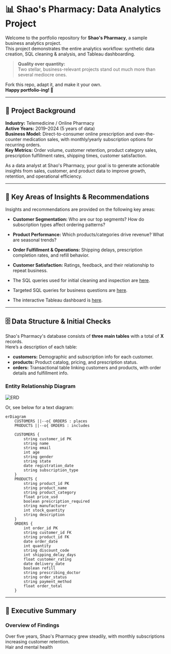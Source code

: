 # 📊 Shao's Pharmacy: Data Analytics Project

Welcome to the portfolio repository for **Shao's Pharmacy**, a sample business analytics project.  
This project demonstrates the entire analytics workflow: synthetic data creation, SQL cleaning & analysis, and Tableau dashboarding.

> **Quality over quantity:**  
> Two stellar, business-relevant projects stand out much more than several mediocre ones.

Fork this repo, adapt it, and make it your own.  
**Happy portfolio-ing! 🚀**

---

## 🏢 Project Background

**Industry:** Telemedicine / Online Pharmacy  
**Active Years:** 2019–2024 (5 years of data)  
**Business Model:** Direct-to-consumer online prescription and over-the-counter medication sales, with monthly/yearly subscription options for recurring orders.  
**Key Metrics:** Order volume, customer retention, product category sales, prescription fulfillment rates, shipping times, customer satisfaction.

As a data analyst at Shao's Pharmacy, your goal is to generate actionable insights from sales, customer, and product data to improve growth, retention, and operational efficiency.

---

## 🔎 Key Areas of Insights & Recommendations

Insights and recommendations are provided on the following key areas:
- **Customer Segmentation:** Who are our top segments? How do subscription types affect ordering patterns?
- **Product Performance:** Which products/categories drive revenue? What are seasonal trends?
- **Order Fulfillment & Operations:** Shipping delays, prescription completion rates, and refill behavior.
- **Customer Satisfaction:** Ratings, feedback, and their relationship to repeat business.

- The SQL queries used for initial cleaning and inspection are [here](link).
- Targeted SQL queries for business questions are [here](link).
- The interactive Tableau dashboard is [here](link).

---

## 🗄️ Data Structure & Initial Checks

Shao's Pharmacy's database consists of **three main tables** with a total of **X** records.  
Here’s a description of each table:

- **customers:** Demographic and subscription info for each customer.
- **products:** Product catalog, pricing, and prescription status.
- **orders:** Transactional table linking customers and products, with order details and fulfillment info.

### Entity Relationship Diagram

![ERD](pharmacy_erd.png)

Or, see below for a text diagram:

```mermaid
erDiagram
    CUSTOMERS ||--o{ ORDERS : places
    PRODUCTS ||--o{ ORDERS : includes

    CUSTOMERS {
        string customer_id PK
        string name
        string email
        int age
        string gender
        string state
        date registration_date
        string subscription_type
    }
    PRODUCTS {
        string product_id PK
        string product_name
        string product_category
        float price_usd
        boolean prescription_required
        string manufacturer
        int stock_quantity
        string description
    }
    ORDERS {
        int order_id PK
        string customer_id FK
        string product_id FK
        date order_date
        int quantity
        string discount_code
        int shipping_delay_days
        float customer_rating
        date delivery_date
        boolean refill
        string prescribing_doctor
        string order_status
        string payment_method
        float order_total
    }
```

---

## 📝 Executive Summary

### **Overview of Findings**

Over five years, Shao's Pharmacy grew steadily, with monthly subscriptions increasing customer retention.  
Hair and mental health